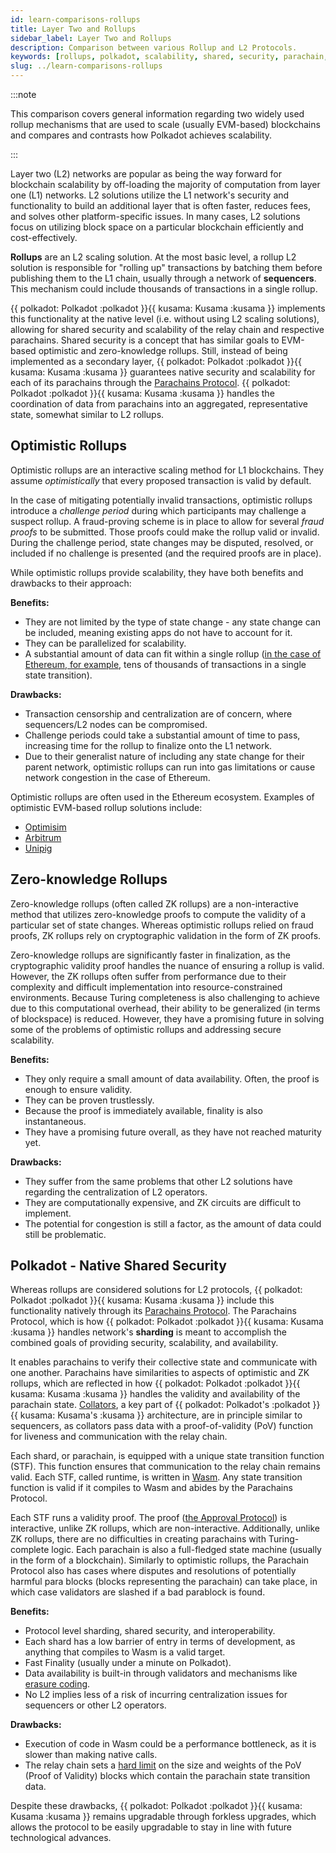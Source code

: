 ```yaml
---
id: learn-comparisons-rollups
title: Layer Two and Rollups
sidebar_label: Layer Two and Rollups
description: Comparison between various Rollup and L2 Protocols.
keywords: [rollups, polkadot, scalability, shared, security, parachain, ethereum]
slug: ../learn-comparisons-rollups
---
```


:::note

This comparison covers general information regarding two widely used rollup mechanisms that are used
to scale (usually EVM-based) blockchains and compares and contrasts how Polkadot achieves
scalability.

:::

Layer two (L2) networks are popular as being the way forward for blockchain scalability by
off-loading the majority of computation from layer one (L1) networks. L2 solutions utilize the L1
network's security and functionality to build an additional layer that is often faster, reduces
fees, and solves other platform-specific issues. In many cases, L2 solutions focus on utilizing
block space on a particular blockchain efficiently and cost-effectively.

**Rollups** are an L2 scaling solution. At the most basic level, a rollup L2 solution is responsible
for "rolling up" transactions by batching them before publishing them to the L1 chain, usually
through a network of **sequencers**. This mechanism could include thousands of transactions in a
single rollup.

{{ polkadot: Polkadot :polkadot }}{{ kusama: Kusama :kusama }} implements this functionality at the
native level (i.e. without using L2 scaling solutions), allowing for shared security and scalability
of the relay chain and respective parachains. Shared security is a concept that has similar goals to
EVM-based optimistic and zero-knowledge rollups. Still, instead of being implemented as a secondary
layer, {{ polkadot: Polkadot :polkadot }}{{ kusama: Kusama :kusama }} guarantees native security and
scalability for each of its parachains through the
[Parachains Protocol](./learn-parachains-protocol.md).
{{ polkadot: Polkadot :polkadot }}{{ kusama: Kusama :kusama }} handles the coordination of data from
parachains into an aggregated, representative state, somewhat similar to L2 rollups.

## Optimistic Rollups

Optimistic rollups are an interactive scaling method for L1 blockchains. They assume
_optimistically_ that every proposed transaction is valid by default.

In the case of mitigating potentially invalid transactions, optimistic rollups introduce a
_challenge period_ during which participants may challenge a suspect rollup. A fraud-proving scheme
is in place to allow for several _fraud proofs_ to be submitted. Those proofs could make the rollup
valid or invalid. During the challenge period, state changes may be disputed, resolved, or included
if no challenge is presented (and the required proofs are in place).

While optimistic rollups provide scalability, they have both benefits and drawbacks to their
approach:

**Benefits:**

- They are not limited by the type of state change - any state change can be included, meaning
  existing apps do not have to account for it.
- They can be parallelized for scalability.
- A substantial amount of data can fit within a single rollup
  ([in the case of Ethereum, for example](https://ethereum.org/en/developers/docs/scaling/optimistic-rollups/#scaling-ethereum-with-optimistic-rollups),
  tens of thousands of transactions in a single state transition).

**Drawbacks:**

- Transaction censorship and centralization are of concern, where sequencers/L2 nodes can be
  compromised.
- Challenge periods could take a substantial amount of time to pass, increasing time for the rollup
  to finalize onto the L1 network.
- Due to their generalist nature of including any state change for their parent network, optimistic
  rollups can run into gas limitations or cause network congestion in the case of Ethereum.

Optimistic rollups are often used in the Ethereum ecosystem. Examples of optimistic EVM-based rollup
solutions include:

- [Optimisim](https://www.optimism.io/)
- [Arbitrum](https://bridge.arbitrum.io/)
- [Unipig](https://unipig.exchange/welcome)

## Zero-knowledge Rollups

Zero-knowledge rollups (often called ZK rollups) are a non-interactive method that utilizes
zero-knowledge proofs to compute the validity of a particular set of state changes. Whereas
optimistic rollups relied on fraud proofs, ZK rollups rely on cryptographic validation in the form
of ZK proofs.

Zero-knowledge rollups are significantly faster in finalization, as the cryptographic validity proof
handles the nuance of ensuring a rollup is valid. However, the ZK rollups often suffer from
performance due to their complexity and difficult implementation into resource-constrained
environments. Because Turing completeness is also challenging to achieve due to this computational
overhead, their ability to be generalized (in terms of blockspace) is reduced. However, they have a
promising future in solving some of the problems of optimistic rollups and addressing secure
scalability.

**Benefits:**

- They only require a small amount of data availability. Often, the proof is enough to ensure
  validity.
- They can be proven trustlessly.
- Because the proof is immediately available, finality is also instantaneous.
- They have a promising future overall, as they have not reached maturity yet.

**Drawbacks:**

- They suffer from the same problems that other L2 solutions have regarding the centralization of L2
  operators.
- They are computationally expensive, and ZK circuits are difficult to implement.
- The potential for congestion is still a factor, as the amount of data could still be problematic.

## Polkadot - Native Shared Security

Whereas rollups are considered solutions for L2 protocols,
{{ polkadot: Polkadot :polkadot }}{{ kusama: Kusama :kusama }} include this functionality natively
through its [Parachains Protocol](./learn-parachains-protocol.md). The Parachains Protocol, which is
how {{ polkadot: Polkadot :polkadot }}{{ kusama: Kusama :kusama }} handles network's **sharding** is
meant to accomplish the combined goals of providing security, scalability, and availability.

It enables parachains to verify their collective state and communicate with one another. Parachains
have similarities to aspects of optimistic and ZK rollups, which are reflected in how
{{ polkadot: Polkadot :polkadot }}{{ kusama: Kusama :kusama }} handles the validity and availability
of the parachain state. [Collators](./learn-collator.md), a key part of
{{ polkadot: Polkadot's :polkadot }}{{ kusama: Kusama's :kusama }} architecture, are in principle
similar to sequencers, as collators pass data with a proof-of-validity (PoV) function for liveness
and communication with the relay chain.

Each shard, or parachain, is equipped with a unique state transition function (STF). This function
ensures that communication to the relay chain remains valid. Each STF, called runtime, is written in
[Wasm](https://wiki.polkadot.network/docs/learn-wasm). Any state transition function is valid if it
compiles to Wasm and abides by the Parachains Protocol.

Each STF runs a validity proof. The proof ([the Approval Protocol](./learn-parachains-protocol.md))
is interactive, unlike ZK rollups, which are non-interactive. Additionally, unlike ZK rollups, there
are no difficulties in creating parachains with Turing-complete logic. Each parachain is also a
full-fledged state machine (usually in the form of a blockchain). Similarly to optimistic rollups,
the Parachain Protocol also has cases where disputes and resolutions of potentially harmful para
blocks (blocks representing the parachain) can take place, in which case validators are slashed if a
bad parablock is found.

**Benefits:**

- Protocol level sharding, shared security, and interoperability.
- Each shard has a low barrier of entry in terms of development, as anything that compiles to Wasm
  is a valid target.
- Fast Finality (usually under a minute on Polkadot).
- Data availability is built-in through validators and mechanisms like
  [erasure coding](./learn-parachains-protocol.md#erasure-codes).
- No L2 implies less of a risk of incurring centralization issues for sequencers or other L2
  operators.

**Drawbacks:**

- Execution of code in Wasm could be a performance bottleneck, as it is slower than making native
  calls.
- The relay chain sets a
  [hard limit](https://paritytech.github.io/polkadot/book/protocol-overview.html?highlight=10#protocol-overview)
  on the size and weights of the PoV (Proof of Validity) blocks which contain the parachain state
  transition data.

Despite these drawbacks, {{ polkadot: Polkadot :polkadot }}{{ kusama: Kusama :kusama }} remains
upgradable through forkless upgrades, which allows the protocol to be easily upgradable to stay in
line with future technological advances.
